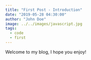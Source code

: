 ```yaml
---
title: "First Post - Introduction"
date: "2019-05-28 04:30:00"
author: "John Doe"
image: ../../images/javascript.jpg
tags:
  - code
  - first
---
```


Welcome to my blog, I hope you enjoy!
